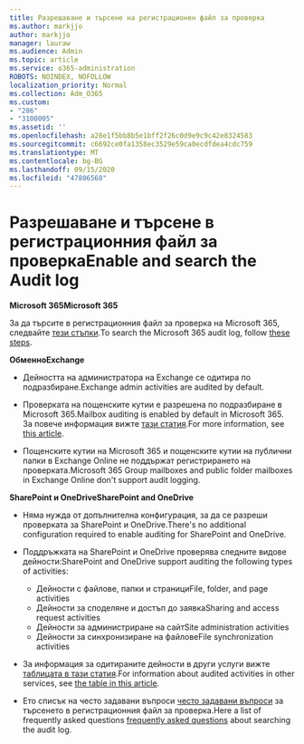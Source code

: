 ```yaml
---
title: Разрешаване и търсене на регистрационен файл за проверка
ms.author: markjjo
author: markjjo
manager: lauraw
ms.audience: Admin
ms.topic: article
ms.service: o365-administration
ROBOTS: NOINDEX, NOFOLLOW
localization_priority: Normal
ms.collection: Adm_O365
ms.custom:
- "286"
- "3100005"
ms.assetid: ''
ms.openlocfilehash: a28e1f5bb8b5e1bff2f26c0d9e9c9c42e8324583
ms.sourcegitcommit: c6692ce0fa1358ec3529e59ca0ecdfdea4cdc759
ms.translationtype: MT
ms.contentlocale: bg-BG
ms.lasthandoff: 09/15/2020
ms.locfileid: "47806568"
---
```

# <a name="enable-and-search-the-audit-log"></a><span data-ttu-id="6d2f5-102">Разрешаване и търсене в регистрационния файл за проверка</span><span class="sxs-lookup"><span data-stu-id="6d2f5-102">Enable and search the Audit log</span></span>

<span data-ttu-id="6d2f5-103">**Microsoft 365**</span><span class="sxs-lookup"><span data-stu-id="6d2f5-103">**Microsoft 365**</span></span>

<span data-ttu-id="6d2f5-104">За да търсите в регистрационния файл за проверка на Microsoft 365, следвайте [тези стъпки](https://docs.microsoft.com/microsoft-365/compliance/search-the-audit-log-in-security-and-compliance#search-the-audit-log).</span><span class="sxs-lookup"><span data-stu-id="6d2f5-104">To search the Microsoft 365 audit log, follow [these steps](https://docs.microsoft.com/microsoft-365/compliance/search-the-audit-log-in-security-and-compliance#search-the-audit-log).</span></span>

<span data-ttu-id="6d2f5-105">**Обменно**</span><span class="sxs-lookup"><span data-stu-id="6d2f5-105">**Exchange**</span></span>

- <span data-ttu-id="6d2f5-106">Дейността на администратора на Exchange се одитира по подразбиране.</span><span class="sxs-lookup"><span data-stu-id="6d2f5-106">Exchange admin activities are audited by default.</span></span>

- <span data-ttu-id="6d2f5-107">Проверката на пощенските кутии е разрешена по подразбиране в Microsoft 365.</span><span class="sxs-lookup"><span data-stu-id="6d2f5-107">Mailbox auditing is enabled by default in Microsoft 365.</span></span> <span data-ttu-id="6d2f5-108">За повече информация вижте  [тази статия](https://docs.microsoft.com/microsoft-365/compliance/enable-mailbox-auditing).</span><span class="sxs-lookup"><span data-stu-id="6d2f5-108">For more information, see  [this article](https://docs.microsoft.com/microsoft-365/compliance/enable-mailbox-auditing).</span></span>

- <span data-ttu-id="6d2f5-109">Пощенските кутии на Microsoft 365 и пощенските кутии на публични папки в Exchange Online не поддържат регистрирането на проверката.</span><span class="sxs-lookup"><span data-stu-id="6d2f5-109">Microsoft 365 Group mailboxes and public folder mailboxes in Exchange Online don't support audit logging.</span></span>

<span data-ttu-id="6d2f5-110">**SharePoint и OneDrive**</span><span class="sxs-lookup"><span data-stu-id="6d2f5-110">**SharePoint and OneDrive**</span></span>

- <span data-ttu-id="6d2f5-111">Няма нужда от допълнителна конфигурация, за да се разреши проверката за SharePoint и OneDrive.</span><span class="sxs-lookup"><span data-stu-id="6d2f5-111">There's no additional configuration required to enable auditing for SharePoint and OneDrive.</span></span>

- <span data-ttu-id="6d2f5-112">Поддръжката на SharePoint и OneDrive проверява следните видове дейности:</span><span class="sxs-lookup"><span data-stu-id="6d2f5-112">SharePoint and OneDrive support auditing the following types of activities:</span></span>

    - <span data-ttu-id="6d2f5-113">Дейности с файлове, папки и страници</span><span class="sxs-lookup"><span data-stu-id="6d2f5-113">File, folder, and page activities</span></span>
    - <span data-ttu-id="6d2f5-114">Дейности за споделяне и достъп до заявка</span><span class="sxs-lookup"><span data-stu-id="6d2f5-114">Sharing and access request activities</span></span>
    - <span data-ttu-id="6d2f5-115">Дейности за администриране на сайт</span><span class="sxs-lookup"><span data-stu-id="6d2f5-115">Site administration activities</span></span>
    - <span data-ttu-id="6d2f5-116">Дейности за синхронизиране на файлове</span><span class="sxs-lookup"><span data-stu-id="6d2f5-116">File synchronization activities</span></span>

- <span data-ttu-id="6d2f5-117">За информация за одитираните дейности в други услуги вижте  [таблицата в тази статия](https://docs.microsoft.com/microsoft-365/compliance/search-the-audit-log-in-security-and-compliance#audited-activities).</span><span class="sxs-lookup"><span data-stu-id="6d2f5-117">For information about audited activities in other services, see  [the table in this article](https://docs.microsoft.com/microsoft-365/compliance/search-the-audit-log-in-security-and-compliance#audited-activities).</span></span>

- <span data-ttu-id="6d2f5-118">Ето списък на често задавани въпроси [често задавани въпроси](https://docs.microsoft.com/microsoft-365/compliance/search-the-audit-log-in-security-and-compliance#frequently-asked-questions) за търсенето в регистрационния файл за проверка.</span><span class="sxs-lookup"><span data-stu-id="6d2f5-118">Here a list of frequently asked questions [frequently asked questions](https://docs.microsoft.com/microsoft-365/compliance/search-the-audit-log-in-security-and-compliance#frequently-asked-questions) about searching the audit log.</span></span>